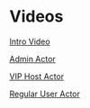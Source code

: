 # Videos

[Intro Video](https://www.youtube.com/watch?v=QI91X6SBJQ4)

[Admin Actor](https://www.youtube.com/watch?v=3bADhtJKFAc)

[VIP Host Actor](https://www.youtube.com/watch?v=KOPooTDIwrs)

[Regular User Actor](https://www.youtube.com/watch?v=Og3qVBrHfbA&t=416s)
